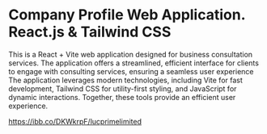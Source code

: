 # Company Profile Web Application. React.js & Tailwind CSS

This is a React + Vite web application designed for business consultation services. The application offers a streamlined, efficient interface for clients to engage with consulting services, ensuring a seamless user experience
The application leverages modern technologies, including Vite for fast development, 
Tailwind CSS for utility-first styling, 
and JavaScript for dynamic interactions. 
Together, these tools provide an efficient user experience.


https://ibb.co/DKWkrpF/lucprimelimited